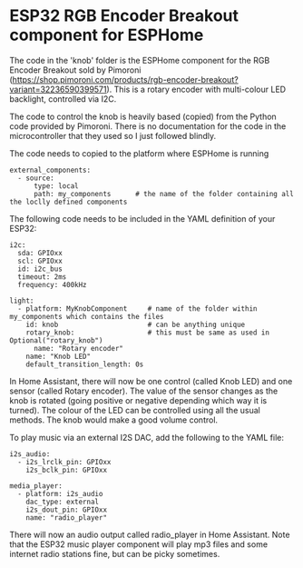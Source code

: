 # ESP32 RGB Encoder Breakout component for ESPHome

The code in the 'knob' folder is the ESPHome component for the RGB Encoder Breakout sold by Pimoroni (https://shop.pimoroni.com/products/rgb-encoder-breakout?variant=32236590399571). This is a rotary encoder with multi-colour LED backlight, controlled via I2C.

The code to control the knob is heavily based (copied) from the Python code provided by Pimoroni. There is no documentation for the code in the microcontroller that they used so I just followed blindly.

The code needs to copied to the platform where ESPHome is running
```
external_components:
  - source: 
      type: local
      path: my_components      # the name of the folder containing all the loclly defined components
```

The following code needs to be included in the YAML definition of your ESP32:
```
i2c:
  sda: GPIOxx
  scl: GPIOxx
  id: i2c_bus
  timeout: 2ms
  frequency: 400kHz

light:
  - platform: MyKnobComponent     # name of the folder within my_components which contains the files
    id: knob                      # can be anything unique
    rotary_knob:                  # this must be same as used in Optional("rotary_knob")
      name: "Rotary encoder"
    name: "Knob LED"
    default_transition_length: 0s
```

In Home Assistant, there will now be one control (called Knob LED) and one sensor (called Rotary encoder). The value of the sensor changes as the knob is rotated (going positive or negative depending which way it is turned). The colour of the LED can be controlled using all the usual methods. The knob would make a good volume control.

To play music via an external I2S DAC, add the following to the YAML file:
```
i2s_audio:
  - i2s_lrclk_pin: GPIOxx
    i2s_bclk_pin: GPIOxx

media_player:
  - platform: i2s_audio
    dac_type: external
    i2s_dout_pin: GPIOxx
    name: "radio_player"
```

There will now an audio output called radio_player in Home Assistant. Note that the ESP32 music player component will play mp3 files and some internet radio stations fine, but can be picky sometimes.

